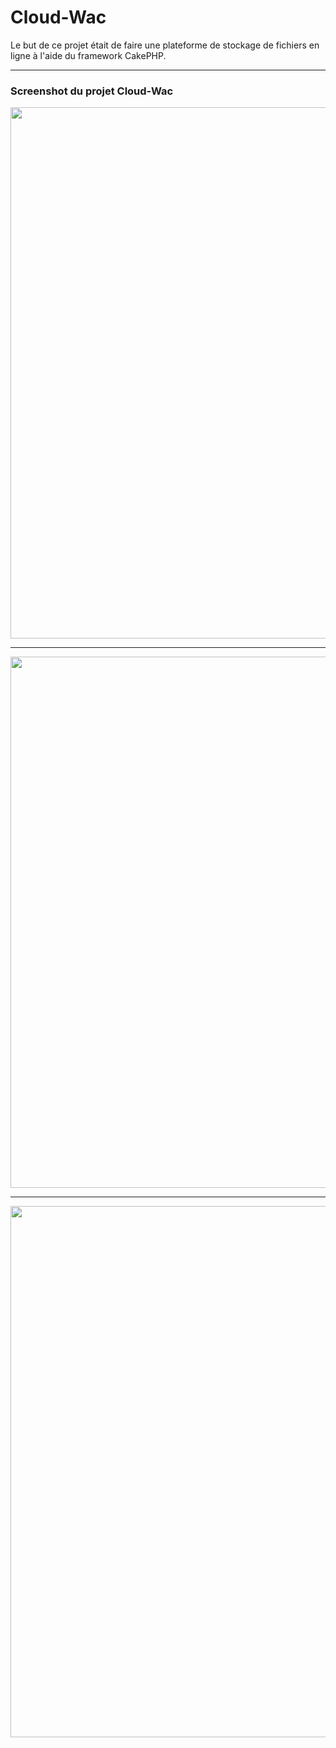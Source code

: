 # Cloud-Wac

Le but de ce projet était de faire une plateforme de stockage de fichiers en ligne à l'aide du framework CakePHP.

<hr></hr>

### Screenshot du projet Cloud-Wac

<p align="center">
  <img src="https://cloud.githubusercontent.com/assets/16621838/17517076/03b8e5a8-5e42-11e6-91f2-01d976f2e059.png" width="850"/>
</p>

<hr></hr>

<p align="center">
  <img src="https://cloud.githubusercontent.com/assets/16621838/17517091/114bc424-5e42-11e6-9bfb-f3aa9c8ff6cc.png" width="850"/>
</p>

<hr></hr>

<p align="center">
  <img src="https://cloud.githubusercontent.com/assets/16621838/17517076/03b8e5a8-5e42-11e6-91f2-01d976f2e059.png" width="850"/>
</p>
